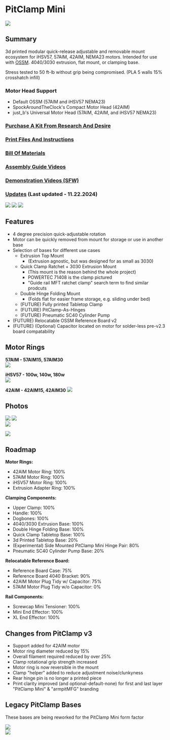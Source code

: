 # PitClamp Mini
![](Images/Renders/Primary/Parts%20Only.png)
## Summary    
3d printed modular quick-release adjustable and removable mount ecosystem for iHSV57, 57AIM, 42AIM, NEMA23 motors. Intended for use with [OSSM](https://www.researchanddesire.com/open-source-sex-machine). 4040/3030 extrusion, flat mount, or clamping base.  

Stress tested to 50 ft-lb without grip being compromised. (PLA 5 walls 15% crosshatch infill)  


### Motor Head Support
  - Default OSSM (57AIM and iHSV57 NEMA23)
  - SpockAroundTheClock's Compact Motor Head (42AIM)
  - just_b's Universal Motor Head (57AIM, 42AIM, and iHSV57 NEMA23)  


### [Purchase A Kit From Research And Desire](https://www.researchanddesire.com/products/pitclamp-mini)

### [Print Files And Instructions](/Files/)  

### [Bill Of Materials](BOM.md)  

### [Assembly Guide Videos](ASSEMBLY_GUIDES.md)

### [Demonstration Videos (SFW)](DEMONSTRATION_VIDEOS.md)

### [Updates](UPDATES.md) (Last updated - 11.22.2024)


![](Images/Renders/Primary/Closed.png)
![](Images/Renders/Primary/Loosened.png)
![](Images/Renders/Primary/Removed.png)
<!-- ![](Images/Renders/View%203/PitClamp%20Mini%20-%2057AIM%20-%20Clamp%20Only.png) -->
<!-- ![](Images/Renders/View%203/PitClamp%20Mini%20-%2057AIM%20-%20Complete.png) -->
<!-- ![](Images/Renders/View%201/PitClamp%20Mini%20-%2057AIM%20-%20Fully%20Open.png) -->
<!-- ![](Images/Renders/View%201/PitClamp%20Mini%20-%2042AIM%20-%20Complete.png) -->


## Features  
  - 4 degree precision quick-adjustable rotation
  - Motor can be quickly removed from mount for storage or use in another base
  - Selection of bases for different use cases
    - Extrusion Top Mount
      - (Extrusion agnostic, but was designed for as small as 3030)
    - Quick Clamp Ratchet + 3030 Extrusion Mount
      - (This mount is the reason behind the whole project)
      - POWERTEC 71408 is the clamp pictured
      - "Guide rail MFT ratchet clamp" search term to find similar prodcuts
    - Double Hinge Folding Mount
       - (Folds flat for easier frame storage, e.g. sliding under bed)
    - (FUTURE) Fully printed Tabletop Clamp
    - (FUTURE) PitClamp-As-Hinges
    - (FUTURE) Pneumatic SC40 Cylinder Pump
  - (FUTURE) Relocatable OSSM Reference Board v2
  - (FUTURE) (Optional) Capacitor located on motor for solder-less pre-v2.3 board compatability  


## Motor Rings

**57AIM - 57AIM15, 57AIM30**  
![](Images/Renders/View%204/PitClamp%20Mini%20-%2057AIM%20-%20Without%20Head.png)  
<!-- ![](Images/Renders/View%201/PitClamp%20Mini%20-%2057AIM%20-%20Complete.png)   -->
**iHSV57 -  100w, 140w, 180w**  
![](Images/Renders/View%204/PitClamp%20Mini%20-%20iHSV57%20-%20Without%20Head.png)  
<!-- ![](Images/Renders/View%201/PitClamp%20Mini%20-%20iHSV57%20-%20Complete.png)   -->
**42AIM - 42AIM15, 42AIM30**
![](Images/Renders/View%204/PitClamp%20Mini%20-%2042AIM%20-%20Without%20Head.png)  
<!-- ![](Images/Renders/View%201/PitClamp%20Mini%20-%2042AIM%20-%20Complete.png)   -->


## Photos
<!-- ![](Images/Photos/PitClamp%20Mini%2057AIM30%204040%20Extrusion.jpg)  
![](Images/Photos/PitClamp%20Mini%2057AIM30%204040%20Extrusion%20Front.jpg)  -->
![](Images/Photos/PitClamp%20Mini%20Double%20Hinge%20Under%20Bed%20Storage.jpg)
![](Images/Photos/PitClamp%20Mini%20Desk%20Clamp%20Basic.jpg)  
![](Images/Photos/PitClamp%20Mini%20Minimal%20Clamp%20Components.jpg)  
<!-- ![](Images/Photos/PitClamp%20Mini%2057AIM30%203030%20Extrusion%20Modular.jpg) -->
![](Images/Photos/PitClamp%20Mini%2057AIM30%203030%20Extrusion%20Modular%20Packed.jpg)


## Roadmap  
**Motor Rings:**
  - 42AIM Motor Ring: 100%  
  - 57AIM Motor Ring: 100%
  - iHSV57 Motor Ring: 100%
  - Extrusion Adapter Ring: 100%

**Clamping Components:**
  - Upper Clamp: 100%  
  - Handle: 100%  
  - Dogbones: 100% 
  - 4040/3030 Extrusion Base: 100%
  - Double Hinge Folding Base: 100%
  - Quick Clamp Tabletop Base: 100%
  - 3d Printed Tabletop Base: 20%
  - (Experimental) Side Mounted PitClamp Mini Hinge Pair: 80%
  - Pneumatic SC40 Cylinder Pump Base: 20%

**Relocatable Reference Board:**
  - Reference Board Case: 75%  
  - Reference Board 4040 Bracket: 90%
  - 42AIM Motor Plug Tidy w/ Capacitor: 75%
  - 57AIM Motor Plug Tidy w/o Capacitor: 0%

**Rail Components:**
  - Screwcap Mini Tensioner: 100%
  - Mini End Effector: 100%
  - XL End Effector: 100%

## Changes from PitClamp v3 
  - Support added for 42AIM motor  
  - Motor ring diameter reduced by 15%  
  - Overall filament required reduced by over 25%  
  - Clamp rotational grip strength increased
  - Motor ring is now reversible in the mount  
  - Clamp "helper" added to reduce adjustment noise/clunkyness  
  - Rear hinge pin is no longer a printed piece
  - Print clarity improved (and optional-default-none) for first and last layer "PitClamp Mini" & "armpitMFG" branding  


## Legacy PitClamp Bases
These bases are being reworked for the PitClamp Mini form factor

![](Images/Renders/Base%20Concepts/SC40%20Pneumatic%20Air%20Cylinder%20Base.png)  
![](Images/Renders/Base%20Concepts/Tabletop%20Fully%203d%20Printed%20Base.png)  
